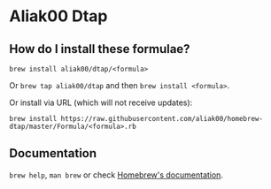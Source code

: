 # Aliak00 Dtap

## How do I install these formulae?
`brew install aliak00/dtap/<formula>`

Or `brew tap aliak00/dtap` and then `brew install <formula>`.

Or install via URL (which will not receive updates):

```
brew install https://raw.githubusercontent.com/aliak00/homebrew-dtap/master/Formula/<formula>.rb
```

## Documentation
`brew help`, `man brew` or check [Homebrew's documentation](https://docs.brew.sh).
